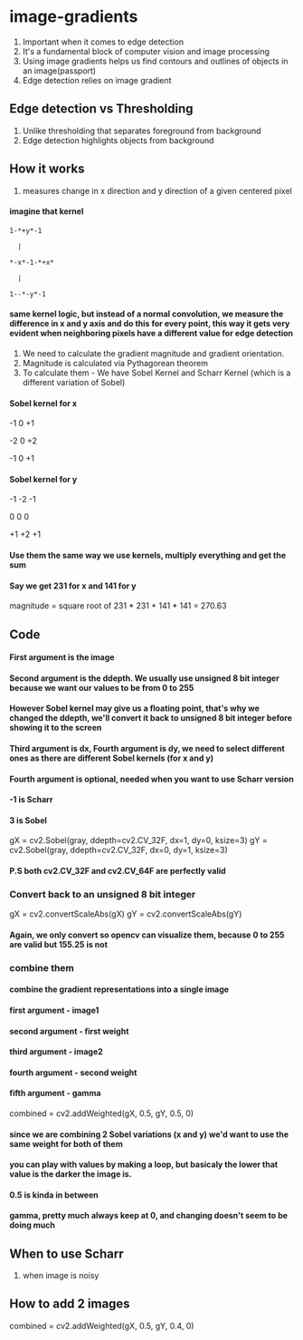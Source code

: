 # image-gradients
1. Important when it comes to edge detection
1. It's a fundamental block of computer vision and image processing
1. Using image gradients helps us find contours and outlines of objects in an image(passport)
1. Edge detection relies on image gradient


## Edge detection vs Thresholding
1. Unlike thresholding that separates foreground from background
1. Edge detection highlights objects from background

## How it works
1. measures change in x direction and y direction of a given centered pixel
#### imagine that kernel

    1-*+y*-1

      |

    *-x*-1-*+x*

      |

    1--*-y*-1

#### same kernel logic, but instead of a normal convolution, we measure the difference in x and y axis and do this for every point, this way it gets very evident when neighboring pixels have a different value for edge detection

1. We need to calculate the gradient magnitude and gradient orientation.
1. Magnitude is calculated via Pythagorean theorem
1. To calculate them - We have Sobel Kernel and Scharr Kernel (which is a different variation of Sobel)

#### Sobel kernel for x

-1 0 +1

-2 0 +2

-1 0 +1

#### Sobel kernel for y

-1 -2 -1

0  0  0

+1 +2 +1

#### Use them the same way we use kernels, multiply everything and get the sum
#### Say we get 231 for x and 141 for y

magnitude = square root of 231 * 231 + 141 * 141 = 270.63

## Code

#### First argument is the image
#### Second argument is the ddepth. We usually use unsigned 8 bit integer because we want our values to be from 0 to 255
#### However Sobel kernel may give us a floating point, that's why we changed the ddepth, we'll convert it back to unsigned 8 bit integer before showing it to the screen
#### Third argument is dx, Fourth argument is dy, we need to select different ones as there are different Sobel kernels (for x and y)
#### Fourth argument is optional, needed when you want to use Scharr version
#### -1 is Scharr
#### 3 is Sobel
gX = cv2.Sobel(gray, ddepth=cv2.CV_32F, dx=1, dy=0, ksize=3)
gY = cv2.Sobel(gray, ddepth=cv2.CV_32F, dx=0, dy=1, ksize=3)

#### P.S both cv2.CV_32F and cv2.CV_64F are perfectly valid

### Convert back to an unsigned 8 bit integer
gX = cv2.convertScaleAbs(gX)
gY = cv2.convertScaleAbs(gY)
#### Again, we only convert so opencv can visualize them, because 0 to 255 are valid but 155.25 is not


### combine them
#### combine the gradient representations into a single image

#### first argument - image1
#### second argument - first weight
#### third argument - image2
#### fourth argument - second weight
#### fifth argument - gamma
combined = cv2.addWeighted(gX, 0.5, gY, 0.5, 0)
#### since we are combining 2 Sobel variations (x and y) we'd want to use the same weight for both of them
#### you can play with values by making a loop, but basicaly the lower that value is the darker the image is.
#### 0.5 is kinda in between
#### gamma, pretty much always keep at 0, and changing doesn't seem to be doing much

## When to use Scharr
1. when image is noisy

## How to add 2 images
combined = cv2.addWeighted(gX, 0.5, gY, 0.4, 0)
